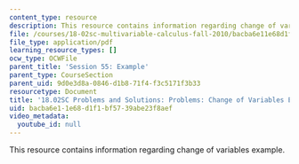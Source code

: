 ```yaml
---
content_type: resource
description: This resource contains information regarding change of variables example.
file: /courses/18-02sc-multivariable-calculus-fall-2010/bacba6e11e68d1f1bf5739abe23f8aef_MIT18_02SC_pb_55_comb.pdf
file_type: application/pdf
learning_resource_types: []
ocw_type: OCWFile
parent_title: 'Session 55: Example'
parent_type: CourseSection
parent_uid: 9d0e3d8a-0846-d1b8-71f4-f3c5171f3b33
resourcetype: Document
title: '18.02SC Problems and Solutions: Problems: Change of Variables Example'
uid: bacba6e1-1e68-d1f1-bf57-39abe23f8aef
video_metadata:
  youtube_id: null
---
```

This resource contains information regarding change of variables example.


